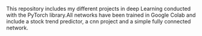 This repository includes my different projects in deep Learning conducted with the PyTorch library.All networks have been trained in Google Colab and include a stock trend predictor, a cnn project and a simple fully connected network. 
